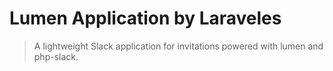 Lumen Application by Laraveles
=========

> A lightweight Slack application for invitations powered with lumen and php-slack.
